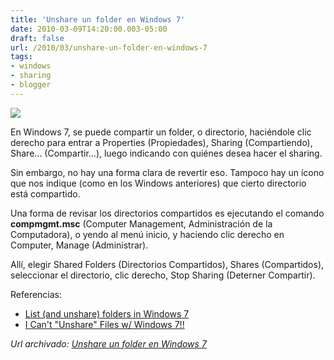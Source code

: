 ```yaml
---
title: 'Unshare un folder en Windows 7'
date: 2010-03-09T14:20:00.003-05:00
draft: false
url: /2010/03/unshare-un-folder-en-windows-7
tags: 
- windows
- sharing
- blogger
---
```


[![](http://4.bp.blogspot.com/_K2xwnQ4Llso/S5ao77NwGDI/AAAAAAAAAYo/O3iLMZ_jSRw/s200/windows7_01.jpg)](http://4.bp.blogspot.com/_K2xwnQ4Llso/S5ao77NwGDI/AAAAAAAAAYo/O3iLMZ_jSRw/s1600-h/windows7_01.jpg)

En Windows 7, se puede compartir un folder, o directorio, haciéndole clic derecho para entrar a Properties (Propiedades), Sharing (Compartiendo), Share... (Compartir...), luego indicando con quiénes desea hacer el sharing.  
  
Sin embargo, no hay una forma clara de revertir eso. Tampoco hay un ícono que nos indique (como en los Windows anteriores) que cierto directorio está compartido.  
  
Una forma de revisar los directorios compartidos es ejecutando el comando **compmgmt.msc** (Computer Management, Administración de la Computadora), o yendo al menú inicio, y haciendo clic derecho en Computer, Manage (Administrar).  
  
Allí, elegir Shared Folders (Directorios Compartidos), Shares (Compartidos), seleccionar el directorio, clic derecho, Stop Sharing (Deterner Compartir).  
  
Referencias:  

*   [List (and unshare) folders in Windows 7](http://twigstechtips.blogspot.com/2009/08/list-and-unshare-folders-in-windows-7.html)
*   [I Can't "Unshare" Files w/ Windows 7!!](http://social.answers.microsoft.com/Forums/en-US/w7network/thread/5fd93411-ca07-46a1-8090-91b29e3153de)

_*Url archivado: [Unshare un folder en Windows 7](https://akcdev.blogspot.com/2010/03/unshare-un-folder-en-windows-7.html)*_
